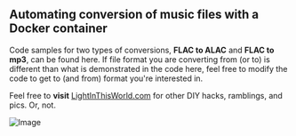 ## Automating conversion of music files with a Docker container

Code samples for two types of conversions, **FLAC to ALAC** and **FLAC to mp3**, can be found here. If file format you are converting from (or to) is different than what is demonstrated in the code here, feel free to modify the code to get to (and from) format you're interested in.

Feel free to **visit** [LightInThisWorld.com](https://lightinthisworld.com) for other DIY hacks, ramblings, and pics. Or, not.

![Image](https://live.staticflickr.com/65535/51989842751_46acc6462e_b.jpg)
